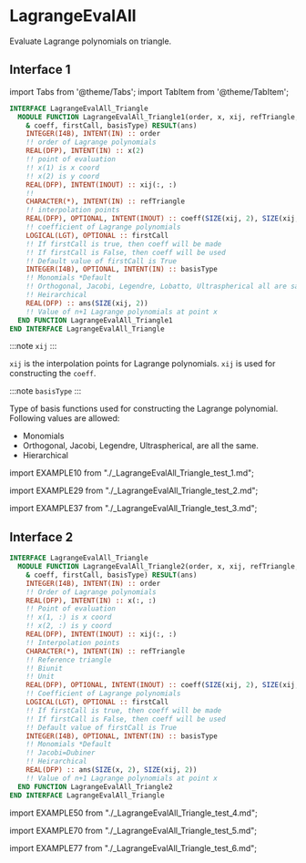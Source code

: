# LagrangeEvalAll

Evaluate Lagrange polynomials on triangle.

## Interface 1

import Tabs from '@theme/Tabs';
import TabItem from '@theme/TabItem';

<Tabs>
<TabItem value="interface" label="܀ Interface" default>

```fortran
INTERFACE LagrangeEvalAll_Triangle
  MODULE FUNCTION LagrangeEvalAll_Triangle1(order, x, xij, refTriangle, &
    & coeff, firstCall, basisType) RESULT(ans)
    INTEGER(I4B), INTENT(IN) :: order
    !! order of Lagrange polynomials
    REAL(DFP), INTENT(IN) :: x(2)
    !! point of evaluation
    !! x(1) is x coord
    !! x(2) is y coord
    REAL(DFP), INTENT(INOUT) :: xij(:, :)
    !!
    CHARACTER(*), INTENT(IN) :: refTriangle
    !! interpolation points
    REAL(DFP), OPTIONAL, INTENT(INOUT) :: coeff(SIZE(xij, 2), SIZE(xij, 2))
    !! coefficient of Lagrange polynomials
    LOGICAL(LGT), OPTIONAL :: firstCall
    !! If firstCall is true, then coeff will be made
    !! If firstCall is False, then coeff will be used
    !! Default value of firstCall is True
    INTEGER(I4B), OPTIONAL, INTENT(IN) :: basisType
    !! Monomials *Default
    !! Orthogonal, Jacobi, Legendre, Lobatto, Ultraspherical all are same
    !! Heirarchical
    REAL(DFP) :: ans(SIZE(xij, 2))
    !! Value of n+1 Lagrange polynomials at point x
  END FUNCTION LagrangeEvalAll_Triangle1
END INTERFACE LagrangeEvalAll_Triangle
```

:::note `xij`
:::

`xij` is the interpolation points for Lagrange polynomials. `xij` is used for constructing the `coeff`.

:::note `basisType`
:::

Type of basis functions used for constructing the Lagrange polynomial. Following values are allowed:

- Monomials
- Orthogonal, Jacobi, Legendre, Ultraspherical, are all the same.
- Hierarchical

</TabItem>

<TabItem value="equidistance" label="️܀ Equidistance">

import EXAMPLE10 from "./_LagrangeEvalAll_Triangle_test_1.md";

<EXAMPLE10 />

</TabItem>

<TabItem value="jacobi" label="Jacobi">

import EXAMPLE29 from "./_LagrangeEvalAll_Triangle_test_2.md";

<EXAMPLE29 />

</TabItem>

<TabItem value="heirarchical" label="Heirarchical">

import EXAMPLE37 from "./_LagrangeEvalAll_Triangle_test_3.md";

<EXAMPLE37 />

</TabItem>

<TabItem value="close" label="↢ ">

</TabItem>
</Tabs>

## Interface 2

<Tabs>
<TabItem value="interface" label="܀ Interface" default>

```fortran
INTERFACE LagrangeEvalAll_Triangle
  MODULE FUNCTION LagrangeEvalAll_Triangle2(order, x, xij, refTriangle, &
    & coeff, firstCall, basisType) RESULT(ans)
    INTEGER(I4B), INTENT(IN) :: order
    !! Order of Lagrange polynomials
    REAL(DFP), INTENT(IN) :: x(:, :)
    !! Point of evaluation
    !! x(1, :) is x coord
    !! x(2, :) is y coord
    REAL(DFP), INTENT(INOUT) :: xij(:, :)
    !! Interpolation points
    CHARACTER(*), INTENT(IN) :: refTriangle
    !! Reference triangle
    !! Biunit
    !! Unit
    REAL(DFP), OPTIONAL, INTENT(INOUT) :: coeff(SIZE(xij, 2), SIZE(xij, 2))
    !! Coefficient of Lagrange polynomials
    LOGICAL(LGT), OPTIONAL :: firstCall
    !! If firstCall is true, then coeff will be made
    !! If firstCall is False, then coeff will be used
    !! Default value of firstCall is True
    INTEGER(I4B), OPTIONAL, INTENT(IN) :: basisType
    !! Monomials *Default
    !! Jacobi=Dubiner
    !! Heirarchical
    REAL(DFP) :: ans(SIZE(x, 2), SIZE(xij, 2))
    !! Value of n+1 Lagrange polynomials at point x
  END FUNCTION LagrangeEvalAll_Triangle2
END INTERFACE LagrangeEvalAll_Triangle
```

</TabItem>

<TabItem value="equidistance" label="️܀ Equidistance">

import EXAMPLE50 from "./_LagrangeEvalAll_Triangle_test_4.md";

<EXAMPLE50 />

</TabItem>

<TabItem value="jacobi" label="Jacobi">

import EXAMPLE70 from "./_LagrangeEvalAll_Triangle_test_5.md";

<EXAMPLE70 />

</TabItem>

<TabItem value="heirarchical" label="Heirarchical">

import EXAMPLE77 from "./_LagrangeEvalAll_Triangle_test_6.md";

<EXAMPLE77 />

</TabItem>

<TabItem value="close" label="↢ ">

</TabItem>
</Tabs>
